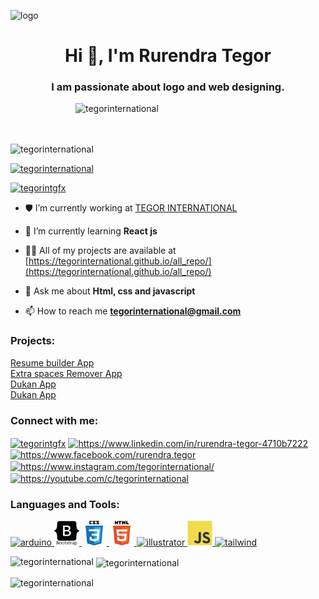 ![logo](https://tegorinternational.github.io/GitHub.io/swiper_images/20220628_133408.png)
<h1 align="center">Hi 👋, I'm Rurendra Tegor</h1>
<h3 align="center">I am passionate about logo and web designing.</h3>
<img align="right" alt="tegorinternational" width="400" src="https://animafoundation.in/wp-content/uploads/2021/03/website.gif">
<br/>
<br/>
<br/>
<p align="left"> <img src="https://komarev.com/ghpvc/?username=tegorinternational&label=Profile%20views&color=0e75b6&style=flat" alt="tegorinternational" /> </p>

<p align="left"> <a href="https://github.com/ryo-ma/github-profile-trophy"><img src="https://github-profile-trophy.vercel.app/?username=tegorinternational" alt="tegorinternational" /></a> </p>

<p align="left"> <a href="https://twitter.com/tegorintgfx" target="blank"><img src="https://img.shields.io/twitter/follow/tegorintgfx?logo=twitter&style=for-the-badge" alt="tegorintgfx" /></a> </p>

- 🛡️ I’m currently working at [TEGOR INTERNATIONAL](https://tegorinternational.github.io/GitHub.io/)

- 🌱 I’m currently learning **React js**

- 👨‍💻 All of my projects are available at [https://tegorinternational.github.io/all_repo/](https://tegorinternational.github.io/all_repo/)

- 💬 Ask me about **Html, css and javascript**

- 📫 How to reach me **tegorinternational@gmail.com**

<h3 align="left">Projects:</h3>
<p align="left">
<a href="https://tegorinternational.github.io/Resume-builder-App/" target="blank">Resume builder App</a><br>
<a href="https://tegorinternational.github.io/ESCR/" target="blank">Extra spaces Remover App</a><br>
<a href="https://tegorinternational.github.io/Dukaan-App/" target="blank">Dukan App</a><br>
<a href="https://tegorinternational.github.io/Dukaan-App/" target="blank">Dukan App</a><br>
</p>

<h3 align="left">Connect with me:</h3>
<p align="left">
<a href="https://twitter.com/tegorintgfx" target="blank"><img align="center" src="https://raw.githubusercontent.com/rahuldkjain/github-profile-readme-generator/master/src/images/icons/Social/twitter.svg" alt="tegorintgfx" height="30" width="40" /></a>
<a href="https://linkedin.com/in/https://www.linkedin.com/in/rurendra-tegor-4710b7222" target="blank"><img align="center" src="https://raw.githubusercontent.com/rahuldkjain/github-profile-readme-generator/master/src/images/icons/Social/linked-in-alt.svg" alt="https://www.linkedin.com/in/rurendra-tegor-4710b7222" height="30" width="40" /></a>
<a href="https://fb.com/https://www.facebook.com/rurendra.tegor" target="blank"><img align="center" src="https://raw.githubusercontent.com/rahuldkjain/github-profile-readme-generator/master/src/images/icons/Social/facebook.svg" alt="https://www.facebook.com/rurendra.tegor" height="30" width="40" /></a>
<a href="https://instagram.com/https://www.instagram.com/tegorinternational/" target="blank"><img align="center" src="https://raw.githubusercontent.com/rahuldkjain/github-profile-readme-generator/master/src/images/icons/Social/instagram.svg" alt="https://www.instagram.com/tegorinternational/" height="30" width="40" /></a>
<a href="https://www.youtube.com/c/https://youtube.com/c/tegorinternational" target="blank"><img align="center" src="https://raw.githubusercontent.com/rahuldkjain/github-profile-readme-generator/master/src/images/icons/Social/youtube.svg" alt="https://youtube.com/c/tegorinternational" height="30" width="40" /></a>
</p>

<h3 align="left">Languages and Tools:</h3>
<p align="left"> <a href="https://www.arduino.cc/" target="_blank" rel="noreferrer"> <img src="https://cdn.worldvectorlogo.com/logos/arduino-1.svg" alt="arduino" width="40" height="40"/> </a> <a href="https://getbootstrap.com" target="_blank" rel="noreferrer"> <img src="https://raw.githubusercontent.com/devicons/devicon/master/icons/bootstrap/bootstrap-plain-wordmark.svg" alt="bootstrap" width="40" height="40"/> </a> <a href="https://www.w3schools.com/css/" target="_blank" rel="noreferrer"> <img src="https://raw.githubusercontent.com/devicons/devicon/master/icons/css3/css3-original-wordmark.svg" alt="css3" width="40" height="40"/> </a> <a href="https://www.w3.org/html/" target="_blank" rel="noreferrer"> <img src="https://raw.githubusercontent.com/devicons/devicon/master/icons/html5/html5-original-wordmark.svg" alt="html5" width="40" height="40"/> </a> <a href="https://www.adobe.com/in/products/illustrator.html" target="_blank" rel="noreferrer"> <img src="https://www.vectorlogo.zone/logos/adobe_illustrator/adobe_illustrator-icon.svg" alt="illustrator" width="40" height="40"/> </a> <a href="https://developer.mozilla.org/en-US/docs/Web/JavaScript" target="_blank" rel="noreferrer"> <img src="https://raw.githubusercontent.com/devicons/devicon/master/icons/javascript/javascript-original.svg" alt="javascript" width="40" height="40"/> </a> <a href="https://tailwindcss.com/" target="_blank" rel="noreferrer"> <img src="https://www.vectorlogo.zone/logos/tailwindcss/tailwindcss-icon.svg" alt="tailwind" width="40" height="40"/> </a> </p>

<p><img align="left" src="https://github-readme-stats.vercel.app/api/top-langs?username=tegorinternational&show_icons=true&locale=en&layout=compact" alt="tegorinternational" /></p>

<p>&nbsp;<img align="center" src="https://github-readme-stats.vercel.app/api?username=tegorinternational&show_icons=true&locale=en" alt="tegorinternational" /></p>

<p><img align="center" src="https://github-readme-streak-stats.herokuapp.com/?user=tegorinternational&" alt="tegorinternational" /></p>
